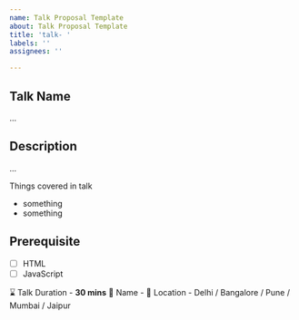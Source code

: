```yaml
---
name: Talk Proposal Template
about: Talk Proposal Template
title: 'talk- '
labels: ''
assignees: ''

---
```


## Talk Name
...

## Description
...

Things covered in talk

* something
* something

## Prerequisite
* [ ] HTML
* [ ] JavaScript

⌛️ Talk Duration - **30 mins**
👤 Name - 
📍 Location - Delhi / Bangalore / Pune / Mumbai / Jaipur
